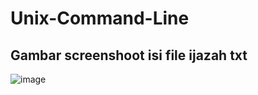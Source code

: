 # Unix-Command-Line

## Gambar screenshoot isi file ijazah txt ##
![image](https://user-images.githubusercontent.com/73489643/133271418-83deffe4-f272-4dac-bb29-2f875a4075ee.png)
